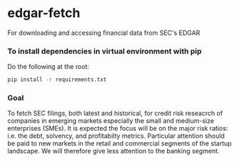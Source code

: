 # edgar-fetch
For downloading and accessing financial data from SEC's EDGAR

### To install dependencies in virtual environment with pip
Do the following at the root:

```bash
pip install -r requirements.txt
```

### Goal
To fetch SEC filings, both latest and historical, for credit risk reseacrch of companies in emerging markets especially the small and medium-size enterprises (SMEs). It is expected the focus will be on the major risk ratios: i.e. the debt, solvency, and profitabilty metrics. Particular attention should be paid to new markets in the retail and commercial segments of the startup landscape. We will therefore give less attention to the banking segment. 
